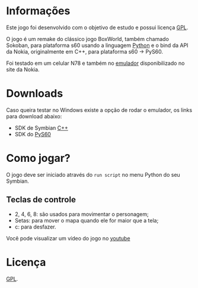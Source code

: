 # Informações #
Este jogo foi desenvolvido com o objetivo de estudo e possui licença [GPL](http://www.gnu.org/licenses/gpl.txt).

O jogo é um remake do clássico jogo BoxWorld, também chamado Sokoban, para plataforma s60 usando a linguagem [Python](http://www.python.org/) e o bind da API da Nokia, originalmente em C++, para plataforma s60 -> PyS60.

Foi testado em um celular N78 e também no [emulador]() disponibilizado no site da Nokia.


# Downloads #
 Caso queira testar no Windows existe a opção de rodar o emulador, os links para download abaixo:

- SDK de Symbian [C++](http://www.forum.nokia.com/info/sw.nokia.com/id/4a7149a5-95a5-4726-913a-3c6f21eb65a5/S60-SDK-0616-3.0-mr.html)
- SDK do [PyS60](http://sourceforge.net/project/showfiles.php?group_id=154155&package_id=171153)


# Como jogar? #
O jogo deve ser iniciado através do `run script` no menu Python do seu Symbian.

## Teclas de controle

- 2, 4, 6, 8: são usados para movimentar o personagem;
- Setas: para mover o mapa quando ele for maior que a tela;
- c: para desfazer.

Você pode visualizar um vídeo do jogo no [youtube](http://www.youtube.com/watch?v=Fr0YVBX5nvE)


# Licença
[GPL](http://www.gnu.org/licenses/gpl.txt).

